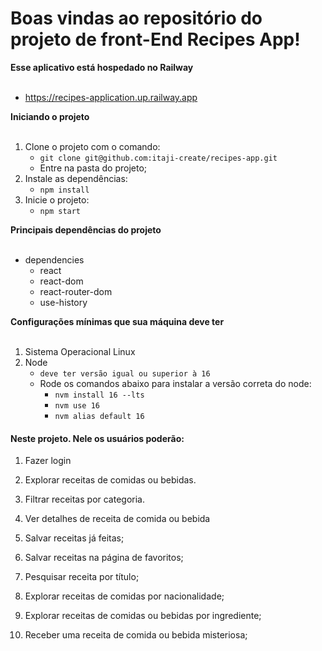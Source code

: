 # Boas vindas ao repositório do projeto de front-End Recipes App!

<summary><strong>Esse aplicativo está hospedado no Railway</strong></summary><br />

  - https://recipes-application.up.railway.app

<summary><strong> Iniciando o projeto</strong></summary><br />

1. Clone o projeto com o comando:
    * `git clone git@github.com:itaji-create/recipes-app.git`
    * Entre na pasta do projeto;
2. Instale as dependências:
    * `npm install`
3. Inicie o projeto:
    * `npm start`


<summary><strong>Principais dependências do projeto</strong></summary><br />

* dependencies
    - react
    - react-dom
    - react-router-dom
    - use-history


<summary><strong>Configurações mínimas que sua máquina deve ter</strong></summary><br />

1. Sistema Operacional Linux
2. Node
    * `deve ter versão igual ou superior à 16`
    * Rode os comandos abaixo para instalar a versão correta do node:
        * `nvm install 16 --lts`
        * `nvm use 16`
		* `nvm alias default 16`

<h4>Neste projeto. Nele os usuários poderão:</h4>

1. Fazer login

2. Explorar receitas de comidas ou bebidas.

3. Filtrar receitas por categoria.

4. Ver detalhes de receita de comida ou bebida

5. Salvar receitas já feitas;

6. Salvar receitas na página de favoritos;

7. Pesquisar receita por título;

8. Explorar receitas de comidas por nacionalidade;

9. Explorar receitas de comidas ou bebidas por ingrediente;

10. Receber uma receita de comida ou bebida misteriosa;
